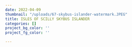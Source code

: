 ```yaml
---
date: 2022-04-09
thumbnail: "/uploads/67-skybus-islander-watermark.JPEG"
title: ISLES OF SCILLY SKYBUS ISLANDER
categories: []
project_bg_color: ''
project_fg_color: ''

---
```

